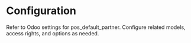 # Configuration

Refer to Odoo settings for pos_default_partner. Configure related models, access rights, and options as needed.
